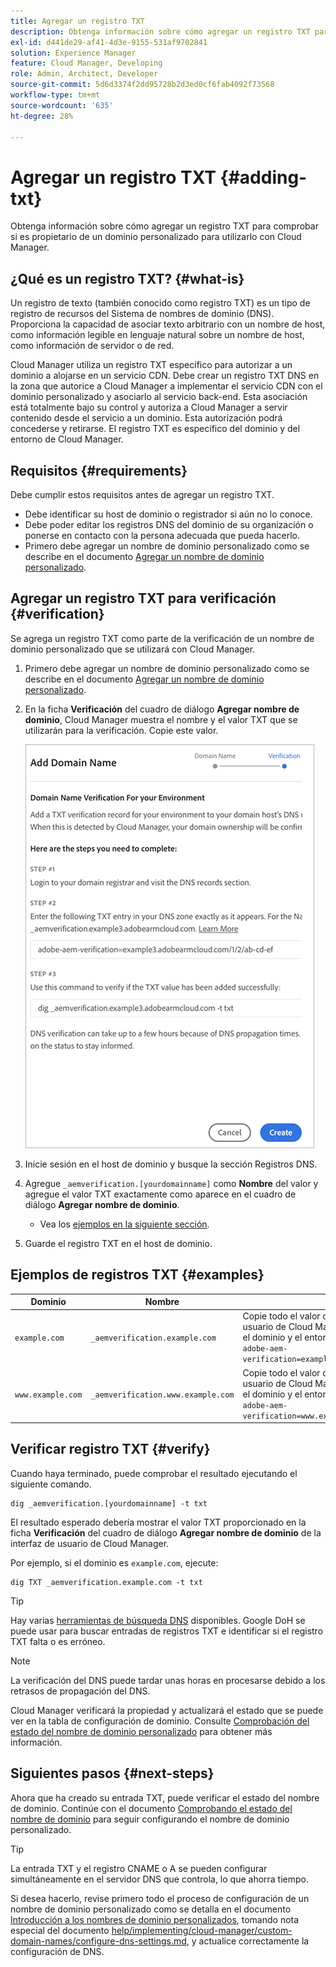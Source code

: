 ```yaml
---
title: Agregar un registro TXT
description: Obtenga información sobre cómo agregar un registro TXT para comprobar si es propietario de un dominio personalizado para utilizarlo con Cloud Manager.
exl-id: d441de29-af41-4d3e-9155-531af9702841
solution: Experience Manager
feature: Cloud Manager, Developing
role: Admin, Architect, Developer
source-git-commit: 5d6d3374f2dd95728b2d3ed0cf6fab4092f73568
workflow-type: tm+mt
source-wordcount: '635'
ht-degree: 28%

---
```



# Agregar un registro TXT {#adding-txt}

Obtenga información sobre cómo agregar un registro TXT para comprobar si es propietario de un dominio personalizado para utilizarlo con Cloud Manager.

## ¿Qué es un registro TXT? {#what-is}

Un registro de texto (también conocido como registro TXT) es un tipo de registro de recursos del Sistema de nombres de dominio (DNS). Proporciona la capacidad de asociar texto arbitrario con un nombre de host, como información legible en lenguaje natural sobre un nombre de host, como información de servidor o de red.

Cloud Manager utiliza un registro TXT específico para autorizar a un dominio a alojarse en un servicio CDN. Debe crear un registro TXT DNS en la zona que autorice a Cloud Manager a implementar el servicio CDN con el dominio personalizado y asociarlo al servicio back-end. Esta asociación está totalmente bajo su control y autoriza a Cloud Manager a servir contenido desde el servicio a un dominio. Esta autorización podrá concederse y retirarse. El registro TXT es específico del dominio y del entorno de Cloud Manager.

## Requisitos  {#requirements}

Debe cumplir estos requisitos antes de agregar un registro TXT.

* Debe identificar su host de dominio o registrador si aún no lo conoce.
* Debe poder editar los registros DNS del dominio de su organización o ponerse en contacto con la persona adecuada que pueda hacerlo.
* Primero debe agregar un nombre de dominio personalizado como se describe en el documento [Agregar un nombre de dominio personalizado](/help/implementing/cloud-manager/custom-domain-names/add-custom-domain-name.md).

## Agregar un registro TXT para verificación {#verification}

Se agrega un registro TXT como parte de la verificación de un nombre de dominio personalizado que se utilizará con Cloud Manager.

1. Primero debe agregar un nombre de dominio personalizado como se describe en el documento [Agregar un nombre de dominio personalizado](/help/implementing/cloud-manager/custom-domain-names/add-custom-domain-name.md).

1. En la ficha **Verificación** del cuadro de diálogo **Agregar nombre de dominio**, Cloud Manager muestra el nombre y el valor TXT que se utilizarán para la verificación. Copie este valor.

   ![Verificación del nombre del dominio](/help/implementing/cloud-manager/assets/cdn/cdn-create6.png)

1. Inicie sesión en el host de dominio y busque la sección Registros DNS.

1. Agregue `_aemverification.[yourdomainname]` como **Nombre** del valor y agregue el valor TXT exactamente como aparece en el cuadro de diálogo **Agregar nombre de dominio**.

   * Vea los [ejemplos en la siguiente sección](#examples).

1. Guarde el registro TXT en el host de dominio.

## Ejemplos de registros TXT {#examples}

| Dominio | Nombre | Valor TXT |
|--- |--- |---|
| `example.com` | `_aemverification.example.com` | Copie todo el valor que se muestra en la interfaz de usuario de Cloud Manager. Esto es específico para el dominio y el entorno. Por ejemplo:<br>`adobe-aem-verification=example.com/[program]/[env]/..*` |
| `www.example.com` | `_aemverification.www.example.com` | Copie todo el valor que se muestra en la interfaz de usuario de Cloud Manager. Esto es específico para el dominio y el entorno. Por ejemplo:<br>`adobe-aem-verification=www.example.com/[program]/[env]/..*` |

## Verificar registro TXT {#verify}

Cuando haya terminado, puede comprobar el resultado ejecutando el siguiente comando.

```shell
dig _aemverification.[yourdomainname] -t txt
```

El resultado esperado debería mostrar el valor TXT proporcionado en la ficha **Verificación** del cuadro de diálogo **Agregar nombre de dominio** de la interfaz de usuario de Cloud Manager.

Por ejemplo, si el dominio es `example.com`, ejecute:

```shell
dig TXT _aemverification.example.com -t txt
```

>[!TIP]
>
>Hay varias [herramientas de búsqueda DNS](https://www.ultratools.com/tools/dnsLookup) disponibles. Google DoH se puede usar para buscar entradas de registros TXT e identificar si el registro TXT falta o es erróneo.

>[!NOTE]
>
>La verificación del DNS puede tardar unas horas en procesarse debido a los retrasos de propagación del DNS.
>
>Cloud Manager verificará la propiedad y actualizará el estado que se puede ver en la tabla de configuración de dominio. Consulte [Comprobación del estado del nombre de dominio personalizado](/help/implementing/cloud-manager/custom-domain-names/check-domain-name-status.md) para obtener más información.

## Siguientes pasos {#next-steps}

Ahora que ha creado su entrada TXT, puede verificar el estado del nombre de dominio. Continúe con el documento [Comprobando el estado del nombre de dominio](/help/implementing/cloud-manager/custom-domain-names/check-domain-name-status.md) para seguir configurando el nombre de dominio personalizado.

>[!TIP]
>
>La entrada TXT y el registro CNAME o A se pueden configurar simultáneamente en el servidor DNS que controla, lo que ahorra tiempo.
>
>Si desea hacerlo, revise primero todo el proceso de configuración de un nombre de dominio personalizado como se detalla en el documento [Introducción a los nombres de dominio personalizados](/help/implementing/cloud-manager/custom-domain-names/introduction.md), tomando nota especial del documento [help/implementing/cloud-manager/custom-domain-names/configure-dns-settings.md](/help/implementing/cloud-manager/custom-domain-names/configure-dns-settings.md), y actualice correctamente la configuración de DNS.